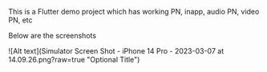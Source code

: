 This is a Flutter demo project which has working PN, inapp, audio PN, video PN, etc

Below are the screenshots

![Alt text](Simulator Screen Shot - iPhone 14 Pro - 2023-03-07 at 14.09.26.png?raw=true "Optional Title")

